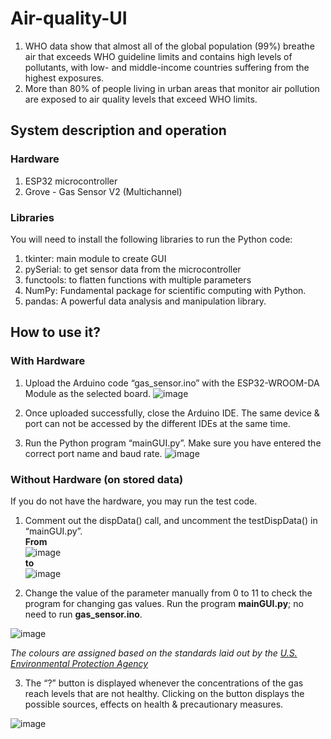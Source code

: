 # Air-quality-UI
1. WHO data show that almost all of the global population (99%) breathe air that exceeds WHO guideline limits and contains high levels of pollutants, with low- and middle-income countries suffering from the highest exposures.
2. More than 80% of people living in urban areas that monitor air pollution are exposed to air quality levels that exceed WHO limits.

## System description and operation
### Hardware
1. ESP32 microcontroller
2. Grove - Gas Sensor V2 (Multichannel)
### Libraries
You will need to install the following libraries to run the Python code:
1. tkinter: main module to create GUI
2. pySerial: to get sensor data from the microcontroller
3. functools: to flatten functions with multiple parameters
4. NumPy: Fundamental package for scientific computing with Python.
5. pandas: A powerful data analysis and manipulation library.

## How to use it?
### With Hardware
1. Upload the Arduino code “gas_sensor.ino” with the ESP32-WROOM-DA Module as the selected board.
![image](https://github.com/user-attachments/assets/61520c21-af23-4620-a6cf-d4818c4169c3)

2. Once uploaded successfully, close the Arduino IDE. The same device & port can not be accessed by the different IDEs at the same time.
3. Run the Python program “mainGUI.py”. Make sure you have entered the correct port name and baud rate.
![image](https://github.com/user-attachments/assets/98ea3581-ebe4-47a1-b43e-3108527bb3c4)

### Without Hardware (on stored data)
If you do not have the hardware, you may run the test code.
1. Comment out the dispData() call, and uncomment the testDispData() in “mainGUI.py”.<br />
**From**<br />
![image](https://github.com/user-attachments/assets/a44941b5-e830-452d-a7df-3037c4334ee1)<br />
  **to**<br />
![image](https://github.com/user-attachments/assets/8baee933-9be7-4ff5-a66e-15e414083cde)


2. Change the value of the parameter manually from 0 to 11 to check the program for changing gas values. Run the program **mainGUI.py**; no need to run **gas_sensor.ino**.

![image](https://github.com/user-attachments/assets/7ff4e370-b272-4b72-9106-bfbd30badae2)
    
*The colours are assigned based on the standards laid out by the [U.S. Environmental Protection Agency](https://www.airnow.gov/sites/default/files/2020-05/aqi-technical-assistance-document-sept2018.pdf)*

3. The  “?” button is displayed whenever the concentrations of the gas reach levels that are not healthy. Clicking on the button displays the possible sources, effects on health & precautionary measures.

![image](https://github.com/user-attachments/assets/cb4985c2-374a-492c-b821-e84fd48aff88)

